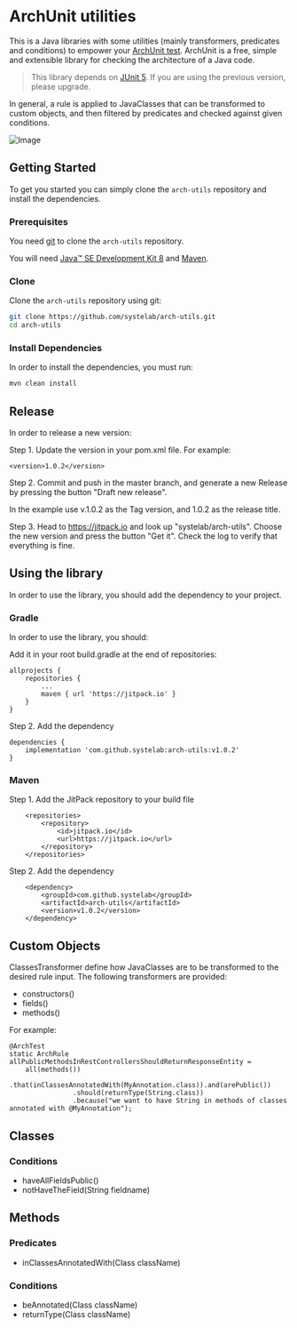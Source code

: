 
# ArchUnit utilities

This is a Java libraries with some utilities (mainly transformers, predicates and conditions) to empower your [ArchUnit test][archunit]. 
ArchUnit is a free, simple and extensible library for checking the architecture of a Java code.

> This library depends on [JUnit 5][junit]. If you are using the previous version, please upgrade.  

In general, a rule is applied to JavaClasses that can be transformed to custom objects, and then filtered by predicates and checked against given conditions.

![Image](https://www.archunit.org/userguide/html/import-vs-lang.png "Logo Title Text 1")

## Getting Started

To get you started you can simply clone the `arch-utils` repository and install the dependencies.

### Prerequisites

You need [git][git] to clone the `arch-utils` repository.

You will need [Java™ SE Development Kit 8][jdk-download] and [Maven][maven].

### Clone

Clone the `arch-utils` repository using git:

```bash
git clone https://github.com/systelab/arch-utils.git
cd arch-utils
```

### Install Dependencies

In order to install the dependencies, you must run:

```bash
mvn clean install
```

## Release

In order to release a new version:

Step 1. Update the version in your pom.xml file. For example:

```
<version>1.0.2</version>
```

Step 2. Commit and push in the master branch, and generate a new Release by pressing the button "Draft new release".

In the example use v.1.0.2 as the Tag version, and 1.0.2 as the release title.

Step 3. Head to https://jitpack.io and look up "systelab/arch-utils". Choose the new version and press the button "Get it". Check the log to verify that everything is fine.


## Using the library

In order to use the library, you should add the dependency to your project.

### Gradle

In order to use the library, you should:

Add it in your root build.gradle at the end of repositories:

```
allprojects {
    repositories {
        ...
        maven { url 'https://jitpack.io' }
    }
}
```

Step 2. Add the dependency

```
dependencies {
    implementation 'com.github.systelab:arch-utils:v1.0.2'
}
```

### Maven

Step 1. Add the JitPack repository to your build file

```
	<repositories>
		<repository>
		    <id>jitpack.io</id>
		    <url>https://jitpack.io</url>
		</repository>
	</repositories>
```

Step 2. Add the dependency

```
	<dependency>
	    <groupId>com.github.systelab</groupId>
	    <artifactId>arch-utils</artifactId>
	    <version>v1.0.2</version>
	</dependency>
```

## Custom Objects

ClassesTransformer define how JavaClasses are to be transformed to the desired rule input.
The following transformers are provided:

- constructors()
- fields()
- methods() 

For example:

```
@ArchTest
static ArchRule allPublicMethodsInRestControllersShouldReturnResponseEntity =
	all(methods())
        	.that(inClassesAnnotatedWith(MyAnnotation.class)).and(arePublic())
                .should(returnType(String.class))
                .because("we want to have String in methods of classes annotated with @MyAnnotation");
```

## Classes

### Conditions
- haveAllFieldsPublic()
- notHaveTheField(String fieldname)

## Methods
### Predicates
- inClassesAnnotatedWith(Class className)

### Conditions
- beAnnotated(Class className)
- returnType(Class className)

[git]: https://git-scm.com/
[archunit]: https://git-scm.com/
[maven]: https://maven.apache.org/download.cgi
[jdk-download]: http://www.oracle.com/technetwork/java/javase/downloads
[JEE]: http://www.oracle.com/technetwork/java/javaee/tech/index.html
[junit]: https://junit.org/junit5/



